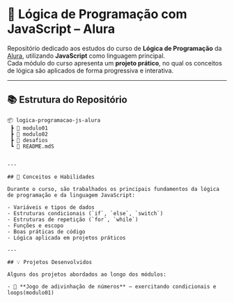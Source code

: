 # 🧠 Lógica de Programação com JavaScript – Alura

Repositório dedicado aos estudos do curso de **Lógica de Programação** da [Alura](https://www.alura.com.br/), utilizando **JavaScript** como linguagem principal.  
Cada módulo do curso apresenta um **projeto prático**, no qual os conceitos de lógica são aplicados de forma progressiva e interativa.

---
## 📚 Estrutura do Repositório

```plain
📦 logica-programacao-js-alura
 ┣ 📁 modulo01
 ┣ 📁 modulo02
 ┣ 📁 desafios
 ┗ 📄 README.mdS


---

## 🚀 Conceitos e Habilidades

Durante o curso, são trabalhados os principais fundamentos da lógica de programação e da linguagem JavaScript:

- Variáveis e tipos de dados  
- Estruturas condicionais (`if`, `else`, `switch`)  
- Estruturas de repetição (`for`, `while`)  
- Funções e escopo  
- Boas práticas de código  
- Lógica aplicada em projetos práticos  

---

## 💡 Projetos Desenvolvidos

Alguns dos projetos abordados ao longo dos módulos:

- 🎯 **Jogo de adivinhação de números** – exercitando condicionais e loops(modulo01)  

